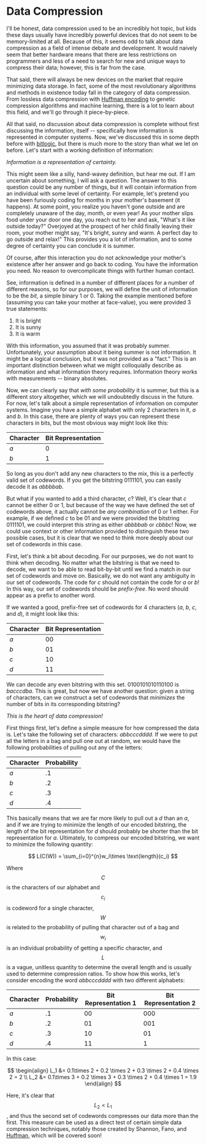 # Data Compression

I'll be honest, data compression used to be an incredibly hot topic, but kids these days usually have incredibly powerful devices that do not seem to be memory-limited at all.
Because of this, it seems odd to talk about data compression as a field of intense debate and development.
It would naively seem that better hardware means that there are less restrictions on programmers and less of a need to search for new and unique ways to compress their data; however, this is far from the case.

That said, there will always be new devices on the market that require minimizing data storage.
In fact, some of the most revolutionary algorithms and methods in existence today fall in the category of data compression.
From lossless data compression with [Huffman encoding](../../huffman_encoding/huffman_encoding.md) to genetic compression algorithms and machine learning, there is a lot to learn about this field, and we'll go through it piece-by-piece.

All that said, no discussion about data compression is complete without first discussing the information, itself -- specifically how information is represented in computer systems.
Now, we've discussed this in some depth before with [bitlogic](../../principles_of_code/building_blocks/bitlogic.md), but there is much more to the story than what we let on before.
Let's start with a working definition of information:

*Information is a representation of certainty.*

This might seem like a silly, hand-wavey definition, but hear me out.
If I am uncertain about something, I will ask a question.
The answer to this question could be any number of things, but it will contain information from an individual with some level of certainty.
For example, let's pretend you have been furiously coding for months in your mother's basement (it happens).
At some point, you realize you haven't gone outside and are completely unaware of the day, month, or even year!
As your mother slips food under your door one day, you reach out to her and ask, "What's it like outside today?"
Overjoyed at the prospect of her child finally leaving their room, your mother might say, "It's bright, sunny and warm. A perfect day to go outside and relax!"
This provides you a lot of information, and to some degree of certainty you can conclude it is summer.

Of course, after this interaction you do not acknowledge your mother's existence after her answer and go back to coding.
You have the information you need.
No reason to overcomplicate things with further human contact.

See, information is defined in a number of different places for a number of different reasons, so for our purposes, we will define the unit of information to be the *bit*, a simple binary 1 or 0.
Taking the example mentioned before (assuming you can take your mother at face-value), you were provided 3 true statements:

1. It is bright
2. It is sunny
3. It is warm

With this information, you assumed that it was probably summer.
Unfortunately, your assumption about it being summer is not information.
It might be a logical conclusion, but it was not provided as a "fact."
This is an important distinction between what we might colloquially describe as information and what information theory requires.
Information theory works with measurements -- binary absolutes.

Now, we can clearly say that *with some probability* it is summer, but this is a different story altogether, which we will undoubtedly discuss in the future.
For now, let's talk about a simple representation of information on computer systems.
Imagine you have a simple alphabet with only 2 characters in it, _a_ and _b_.
In this case, there are plenty of ways you can represent these characters in bits, but the most obvious way might look like this:

| Character | Bit Representation |
| --------- | ------------------ |
| _a_       | 0                  |
| _b_       | 1                  |

So long as you don't add any new characters to the mix, this is a perfectly valid set of codewords.
If you get the bitstring 0111101, you can easily decode it as _abbbbab_.

But what if you wanted to add a third character, _c_?
Well, it's clear that _c_ cannot be either 0 or 1, but because of the way we have defined the set of codewords above, it actually cannot be *any combination* of 0 or 1 either.
For example, if we defined _c_ to be 01 and we were provided the bitstring 0111101, we could interpret this string as either _abbbbab_ or _cbbbc_!
Now, we could use context or other information provided to distinguish these two possible cases, but it is clear that we need to think more deeply about our set of codewords in this case.

First, let's think a bit about decoding.
For our purposes, we do not want to think when decoding.
No matter what the bitstring is that we need to decode, we want to be able to read bit-by-bit until we find a match in our set of codewords and move on.
Basically, we do not want any ambiguity in our set of codewords.
The code for _c_ should not contain the code for _a_ or _b_!
In this way, our set of codewords should be *prefix-free*.
No word should appear as a prefix to another word.

If we wanted a good, prefix-free set of codewords for 4 characters (_a_, _b_, _c_, and _d_), it might look like this:

| Character | Bit Representation |
| --------- | ------------------ |
| _a_       | 00                 |
| _b_       | 01                 |
| _c_       | 10                 |
| _d_       | 11                 |

We can decode any even bitstring with this set.
0100101010110100 is _bacccdba_.
This is great, but now we have another question: given a string of characters, can we construct a set of codewords that *minimizes* the number of bits in its corresponding bitstring?

*This is the heart of data compression!*

First things first, let's define a simple measure for how compressed the data is.
Let's take the following set of characters: _abbcccdddd_.
If we were to put all the letters in a bag and pull one out at random, we would have the following probabilities of pulling out any of the letters:

| Character | Probability |
| --------- | ----------- |
| _a_       | .1          |
| _b_       | .2          |
| _c_       | .3          |
| _d_       | .4          |

This basically means that we are far more likely to pull out a _d_ than an _a_, and if we are trying to minimize the length of our encoded bitstring, the length of the bit representation for _d_ should probably be shorter than the bit representation for _a_.
Ultimately, to compress our encoded bitstring, we want to minimize the following quantity:

$$
L(C(W)) = \sum_{i=0}^{n}w_i\times \text{length}(c_i)
$$

Where $$C$$ is the characters of our alphabet and $$c_i$$ is codeword for a single character, $$W$$ is related to the probability of pulling that character out of a bag and $$w_i$$ is an individual probability of getting a specific character, and $$L$$ is a vague, unitless quantity to determine the overall length and is usually used to determine compression ratios.
To show how this works, let's consider encoding the word _abbcccdddd_ with two different alphabets:

| Character |  Probability | Bit Representation 1 | Bit Representation 2 |
| --------- | ------------ | -------------------- | -------------------- |
| _a_       | .1           | 00                   | 000                  |
| _b_       | .2           | 01                   | 001                  |
| _c_       | .3           | 10                   | 01                   |
| _d_       | .4           | 11                   | 1                    |

In this case:

$$
\begin{align}
L_1 &= 0.1\times 2 + 0.2 \times 2 + 0.3 \times 2 + 0.4 \times 2 = 2 \\
L_2 &= 0.1\times 3 + 0.2 \times 3 + 0.3 \times 2 + 0.4 \times 1 = 1.9
\end{align}
$$

Here, it's clear that $$L_2 < L_1$$, and thus the second set of codewords compresses our data more than the first.
This measure can be used as a direct test of certain simple data compression techniques, notably those created by Shannon, Fano, and [Huffman](../../huffman_encoding/huffman_encoding.md), which will be covered soon!


<script>
MathJax.Hub.Queue(["Typeset",MathJax.Hub]);
</script>
$$
\newcommand{\d}{\mathrm{d}}
\newcommand{\bff}{\boldsymbol{f}}
\newcommand{\bfg}{\boldsymbol{g}}
\newcommand{\bfp}{\boldsymbol{p}}
\newcommand{\bfq}{\boldsymbol{q}}
\newcommand{\bfx}{\boldsymbol{x}}
\newcommand{\bfu}{\boldsymbol{u}}
\newcommand{\bfv}{\boldsymbol{v}}
\newcommand{\bfA}{\boldsymbol{A}}
\newcommand{\bfB}{\boldsymbol{B}}
\newcommand{\bfC}{\boldsymbol{C}}
\newcommand{\bfM}{\boldsymbol{M}}
\newcommand{\bfJ}{\boldsymbol{J}}
\newcommand{\bfR}{\boldsymbol{R}}
\newcommand{\bfT}{\boldsymbol{T}}
\newcommand{\bfomega}{\boldsymbol{\omega}}
\newcommand{\bftau}{\boldsymbol{\tau}}
$$

